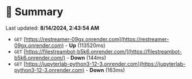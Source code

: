 # 📖 Summary
Last updated: **8/14/2024, 2:43:54 AM**

- `GET` [https://restreamer-09gx.onrender.com](https://restreamer-09gx.onrender.com) - **Up** (113520ms)
- `GET` [https://filestreambot-b5k6.onrender.com/](https://filestreambot-b5k6.onrender.com/) - **Down** (144ms)
- `GET` [https://jupyterlab-python3-12-3.onrender.com](https://jupyterlab-python3-12-3.onrender.com) - **Down** (163ms)
